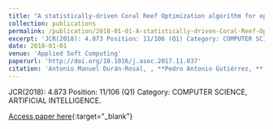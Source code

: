```yaml
---
title: "A statistically-driven Coral Reef Optimization algorithm for optimal size reduction of time series"
collection: publications
permalink: /publication/2018-01-01-A-statistically-driven-Coral-Reef-Optimization-algorithm-for-optimal-size-reduction-of-time-series
excerpt: 'JCR(2018): 4.873 Position: 11/106 (Q1) Category: COMPUTER SCIENCE, ARTIFICIAL INTELLIGENCE.'
date: 2018-01-01
venue: 'Applied Soft Computing'
paperurl: 'http://doi.org/10.1016/j.asoc.2017.11.037'
citation: 'Antonio Manuel Durán-Rosal, , **Pedro Antonio Gutiérrez, **, Sancho Salcedo-Sanz, César Hervás-Martínez, &quot;A statistically-driven Coral Reef Optimization algorithm for optimal size reduction of time series.&quot; Applied Soft Computing, Vol. 63, 2018, pp.139-153.'
---
```

JCR(2018): 4.873 Position: 11/106 (Q1) Category: COMPUTER SCIENCE, ARTIFICIAL INTELLIGENCE.

[Access paper here](http://doi.org/10.1016/j.asoc.2017.11.037){:target="_blank"}
